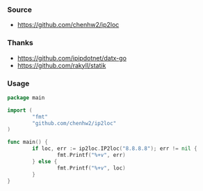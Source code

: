 ### Source
- https://github.com/chenhw2/ip2loc
  
### Thanks
- https://github.com/ipipdotnet/datx-go
- https://github.com/rakyll/statik
  
### Usage
```go
package main

import (
        "fmt"
        "github.com/chenhw2/ip2loc"
)

func main() {
        if loc, err := ip2loc.IP2loc("8.8.8.8"); err != nil {
                fmt.Printf("%+v", err)
        } else {
                fmt.Printf("%+v", loc)
        }
}

```
